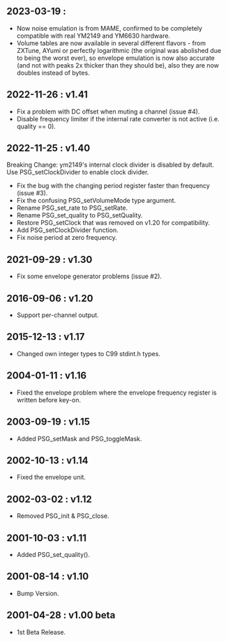 ## 2023-03-19 :
- Now noise emulation is from MAME, confirmed to be completely compatible with real YM2149 and YM6630 hardware.
- Volume tables are now available in several different flavors - from ZXTune, AYumi or perfectly logarithmic (the original was abolished due to being the worst ever), so envelope emulation is now also accurate (and not with peaks 2x thicker than they should be), also they are now doubles instead of bytes.

## 2022-11-26 : v1.41
- Fix a problem with DC offset when muting a channel (issue #4).
- Disable frequency limiter if the internal rate converter is not active (i.e. quality == 0).

## 2022-11-25 : v1.40
Breaking Change: ym2149's internal clock divider is disabled by default.
Use PSG_setClockDivider to enable clock divider.

- Fix the bug with the changing period register faster than frequency (issue #3).
- Fix the confusing PSG_setVolumeMode type argument.
- Rename PSG_set_rate to PSG_setRate.
- Rename PSG_set_quality to PSG_setQuality.
- Restore PSG_setClock that was removed on v1.20 for compatibility.
- Add PSG_setClockDivider function.
- Fix noise period at zero frequency.

## 2021-09-29 : v1.30
- Fix some envelope generator problems (issue #2).

## 2016-09-06 : v1.20
- Support per-channel output.

## 2015-12-13 : v1.17
- Changed own integer types to C99 stdint.h types.

## 2004-01-11 : v1.16
- Fixed the envelope problem where the envelope frequency register is written before key-on.

## 2003-09-19 : v1.15
- Added PSG_setMask and PSG_toggleMask.

## 2002-10-13 : v1.14
- Fixed the envelope unit.

## 2002-03-02 : v1.12
- Removed PSG_init & PSG_close.

## 2001-10-03 : v1.11     
- Added PSG_set_quality().

## 2001-08-14 : v1.10
- Bump Version.

## 2001-04-28 : v1.00 beta 
- 1st Beta Release.








